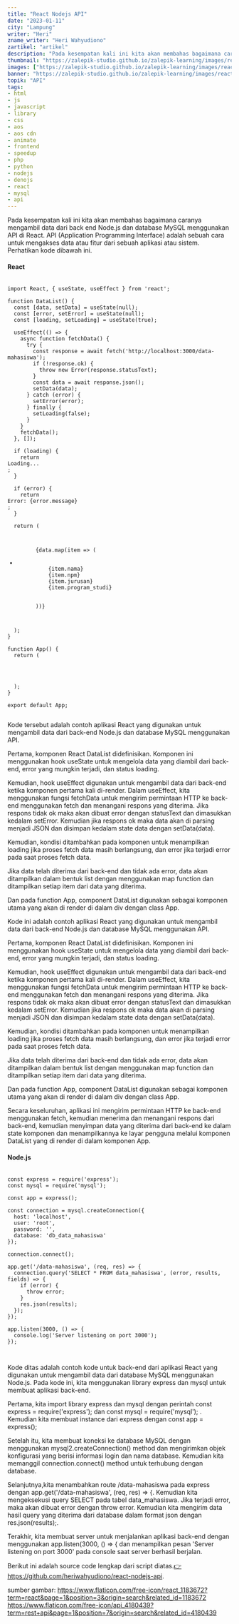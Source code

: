 ```yaml
---
title: "React Nodejs API"
date: "2023-01-11"
city: "Lampung"
writer: "Heri"
zname_writer: "Heri Wahyudiono"
zartikel: "artikel"
description: "Pada kesempatan kali ini kita akan membahas bagaimana caranya mengambil data dari back end Node.js dan database MySQL"
thumbnail: "https://zalepik-studio.github.io/zalepik-learning/images/react-nodejs-api/thumbnail.png"
images: ["https://zalepik-studio.github.io/zalepik-learning/images/react-nodejs-api/images.png"]
banner: "https://zalepik-studio.github.io/zalepik-learning/images/react-nodejs-api/banner.png"
topik: "API"
tags: 
- html
- js
- javascript
- library
- css
- aos
- aos cdn
- animate
- frontend
- speedup
- php
- python
- nodejs
- denojs
- react
- mysql
- api
---
```


Pada kesempatan kali ini kita akan membahas bagaimana caranya mengambil data dari back end Node.js dan database 
MySQL menggunakan API di React. API (Application Programming Interface) adalah sebuah cara untuk mengakses data atau fitur dari sebuah aplikasi atau sistem. Perhatikan kode dibawah ini.

#### React

<pre class="language-javascript">
  <code class="language-javascript">
import React, { useState, useEffect } from 'react';

function DataList() {
  const [data, setData] = useState(null);
  const [error, setError] = useState(null);
  const [loading, setLoading] = useState(true);

  useEffect(() => {
    async function fetchData() {
      try {
        const response = await fetch('http://localhost:3000/data-mahasiswa');
        if (!response.ok) {
          throw new Error(response.statusText);
        }
        const data = await response.json();
        setData(data);
      } catch (error) {
        setError(error);
      } finally {
        setLoading(false);
      }
    }
    fetchData();
  }, []);

  if (loading) {
    return <div>Loading...</div>;
  }

  if (error) {
    return <div>Error: {error.message}</div>;
  }

  return (
    <ul>
      {data.map(item => (
        <li key={item.id}>
          {item.nama} 
          {item.npm}
          {item.jurusan} 
          {item.program_studi}
        </li>
      ))}
    </ul>
  );
}

function App() {
  return (
    <div className="App">
      <DataList />
    </div>
  );
}

export default App;
  </code>
</pre>
Kode tersebut adalah contoh aplikasi React yang digunakan untuk mengambil data dari back-end Node.js dan database MySQL menggunakan API.

<div class="zbarisbaru"></div>

Pertama, komponen React DataList didefinisikan. Komponen ini menggunakan hook useState untuk mengelola data yang diambil dari back-end, error yang mungkin terjadi, dan status loading.

<div class="zbarisbaru"></div>

Kemudian, hook useEffect digunakan untuk mengambil data dari back-end ketika komponen pertama kali di-render. Dalam useEffect, kita menggunakan fungsi fetchData untuk mengirim permintaan HTTP ke back-end menggunakan fetch dan menangani respons yang diterima. Jika respons tidak ok maka akan dibuat error dengan statusText dan dimasukkan kedalam setError. Kemudian jika respons ok maka data akan di parsing menjadi JSON dan disimpan kedalam state data dengan setData(data).

<div class="zbarisbaru"></div>

Kemudian, kondisi ditambahkan pada komponen untuk menampilkan loading jika proses fetch data masih berlangsung, dan error jika terjadi error pada saat proses fetch data.

<div class="zbarisbaru"></div>

Jika data telah diterima dari back-end dan tidak ada error, data akan ditampilkan dalam bentuk list dengan menggunakan map function dan ditampilkan setiap item dari data yang diterima.

<div class="zbarisbaru"></div>

Dan pada function App, component DataList digunakan sebagai komponen utama yang akan di render di dalam div dengan class App.

<div class="zbarisbaru"></div>

Kode ini adalah contoh aplikasi React yang digunakan untuk mengambil data dari back-end Node.js dan database MySQL menggunakan API.

<div class="zbarisbaru"></div>

Pertama, komponen React DataList didefinisikan. Komponen ini menggunakan hook useState untuk mengelola data yang diambil dari back-end, error yang mungkin terjadi, dan status loading.

<div class="zbarisbaru"></div>

Kemudian, hook useEffect digunakan untuk mengambil data dari back-end ketika komponen pertama kali di-render. Dalam useEffect, kita menggunakan fungsi fetchData untuk mengirim permintaan HTTP ke back-end menggunakan fetch dan menangani respons yang diterima. Jika respons tidak ok maka akan dibuat error dengan statusText dan dimasukkan kedalam setError. Kemudian jika respons ok maka data akan di parsing menjadi JSON dan disimpan kedalam state data dengan setData(data).

<div class="zbarisbaru"></div>

Kemudian, kondisi ditambahkan pada komponen untuk menampilkan loading jika proses fetch data masih berlangsung, dan error jika terjadi error pada saat proses fetch data.

<div class="zbarisbaru"></div>

Jika data telah diterima dari back-end dan tidak ada error, data akan ditampilkan dalam bentuk list dengan menggunakan map function dan ditampilkan setiap item dari data yang diterima.

<div class="zbarisbaru"></div>

Dan pada function App, component DataList digunakan sebagai komponen utama yang akan di render di dalam div dengan class App.

<div class="zbarisbaru"></div>

Secara keseluruhan, aplikasi ini mengirim permintaan HTTP ke back-end menggunakan fetch, kemudian menerima dan menangani respons dari back-end, kemudian menyimpan data yang diterima dari back-end ke dalam state komponen dan menampilkannya ke layar pengguna melalui komponen DataList yang di render di dalam komponen App.

#### Node.js

<pre class="language-javascript">
  <code class="language-javascript">
const express = require('express');
const mysql = require('mysql');

const app = express();

const connection = mysql.createConnection({
  host: 'localhost',
  user: 'root',
  password: '',
  database: 'db_data_mahasiswa'
});

connection.connect();

app.get('/data-mahasiswa', (req, res) => {
  connection.query('SELECT * FROM data_mahasiswa', (error, results, fields) => {
    if (error) {
      throw error;
    }
    res.json(results);
  });
});

app.listen(3000, () => {
  console.log('Server listening on port 3000');
});

  </code>
</pre>

Kode ditas adalah contoh kode untuk back-end dari aplikasi React yang digunakan untuk mengambil data dari database MySQL menggunakan Node.js. Pada kode ini, kita menggunakan library express dan mysql untuk membuat aplikasi back-end.

<div class="zbarisbaru"></div>

Pertama, kita import library express dan mysql dengan perintah const express = require('express'); dan const mysql = require('mysql'); . Kemudian kita membuat instance dari express dengan const app = express();

<div class="zbarisbaru"></div>

Setelah itu, kita membuat koneksi ke database MySQL dengan menggunakan mysql2.createConnection() method dan mengirimkan objek konfigurasi yang berisi informasi login dan nama database. Kemudian kita memanggil connection.connect() method untuk terhubung dengan database.

<div class="zbarisbaru"></div>

Selanjutnya,kita menambahkan route /data-mahasiswa pada express dengan app.get('/data-mahasiswa', (req, res) => {. Kemudian kita mengeksekusi query SELECT pada tabel data_mahasiswa. Jika terjadi error, maka akan dibuat error dengan throw error. Kemudian kita mengirim data hasil query yang diterima dari database dalam format json dengan res.json(results);.

<div class="zbarisbaru"></div>

Terakhir, kita membuat server untuk menjalankan aplikasi back-end dengan menggunakan app.listen(3000, () => { dan menampilkan pesan 'Server listening on port 3000' pada console saat server berhasil berjalan.

<div class="zbarisbaru"></div>

Berikut ini adalah source code lengkap dari script diatas.<a class="text-blue-600 italic" href="https://github.com/heriwahyudiono/react-nodejs-api" target="_blank">👉https://github.com/heriwahyudiono/react-nodejs-api</a>.

<div class="zbarisbaru"></div>

sumber gambar:
https://www.flaticon.com/free-icon/react_1183672?term=react&page=1&position=3&origin=search&related_id=1183672
https://www.flaticon.com/free-icon/api_4180439?term=rest+api&page=1&position=7&origin=search&related_id=4180439






